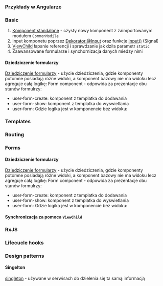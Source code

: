 ### Przykłady w Angularze

### Basic

1. [Komponent standalone](src/app/stand) - czysty nowy komponent z zaimportowanym modułem `CommonModile`
2. Input komponetu poprzez [Dekorator @Input](/src/app/basic/@input/input-decorator/input-decorator.component.ts) oraz funkcje [input()](/src/app/basic/@input/input-function/input-function.component.ts) (Signal)
1. [ViewChild](src/app/flow-data/view-child) łapanie referencji i sprawdzanie jak dziła parametr `static`
2. Zaawansowane formularze i synchornizacja danych miedzy nimi

#### Dziedziczenie formularzy

[Dziedziczenie formularzy](src/app/forms-inheritance) - użycie dziedziczenia, gdzie komponenty potomne posiadają różne widoki, a komponent bazowy nie ma widoku lecz agreguje całą logikę:
Form component - odpowida za prezentacje obu stanów formulrzy:

- user-form-create: komponent z templatka do dodawania
- user-form-show: komponent z templatka do wyswietlania
- user-form: Gdzie logika jest w komponencie bez widoku:

### Templates

### Routing

### Forms

#### Dziedziczenie formularzy

[Dziedziczenie formularzy](src/app/forms-inheritance) - użycie dziedziczenia, gdzie komponenty potomne posiadają różne widoki, a komponent bazowy nie ma widoku lecz agreguje całą logikę:
Form component - odpowida za prezentacje obu stanów formulrzy:

- user-form-create: komponent z templatka do dodawania
- user-form-show: komponent z templatka do wyswietlania
- user-form: Gdzie logika jest w komponencie bez widoku:

#### Synchronizacja za pomoca `ViewChild`

### RxJS

### Lifecucle hooks

### Design patterns

#### Singelton

[singleton](/src/app/design%20pattrens/singleton) - używane w serwisach do dzielenia się ta samą informacją

